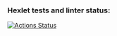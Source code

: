 ### Hexlet tests and linter status:
[![Actions Status](https://github.com/KonstantinShevlyakov/python-project-49/workflows/hexlet-check/badge.svg)](https://github.com/KonstantinShevlyakov/python-project-49/actions)